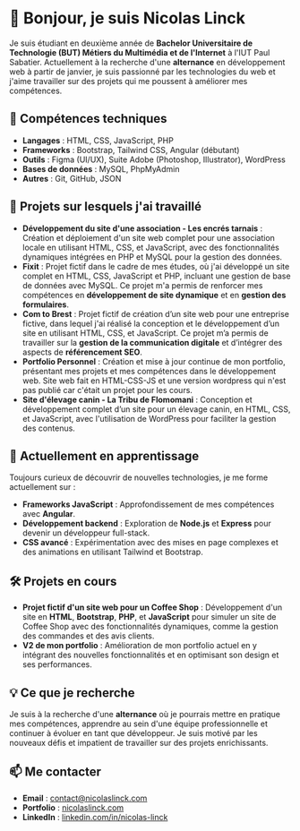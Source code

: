 # 👋 Bonjour, je suis Nicolas Linck

Je suis étudiant en deuxième année de **Bachelor Universitaire de Technologie (BUT) Métiers du Multimédia et de l'Internet** à l'IUT Paul Sabatier. Actuellement à la recherche d'une **alternance** en développement web à partir de janvier, je suis passionné par les technologies du web et j'aime travailler sur des projets qui me poussent à améliorer mes compétences.

## 🚀 Compétences techniques
- **Langages** : HTML, CSS, JavaScript, PHP
- **Frameworks** : Bootstrap, Tailwind CSS, Angular (débutant)
- **Outils** : Figma (UI/UX), Suite Adobe (Photoshop, Illustrator), WordPress
- **Bases de données** : MySQL, PhpMyAdmin
- **Autres** : Git, GitHub, JSON

## 🔧 Projets sur lesquels j'ai travaillé
- **Développement du site d'une association - Les encrés tarnais** : Création et déploiement d'un site web complet pour une association locale en utilisant HTML, CSS, et JavaScript, avec des fonctionnalités dynamiques intégrées en PHP et MySQL pour la gestion des données.
- **Fixit** : Projet fictif dans le cadre de mes études, où j'ai développé un site complet en HTML, CSS, JavaScript et PHP, incluant une gestion de base de données avec MySQL. Ce projet m'a permis de renforcer mes compétences en **développement de site dynamique** et en **gestion des formulaires**.
- **Com to Brest** : Projet fictif de création d’un site web pour une entreprise fictive, dans lequel j'ai réalisé la conception et le développement d’un site en utilisant HTML, CSS, et JavaScript. Ce projet m’a permis de travailler sur la **gestion de la communication digitale** et d’intégrer des aspects de **référencement SEO**.
- **Portfolio Personnel** : Création et mise à jour continue de mon portfolio, présentant mes projets et mes compétences dans le développement web. Site web fait en HTML-CSS-JS et une version wordpress qui n'est pas publié car c'était un projet pour les cours.
- **Site d'élevage canin - La Tribu de Flomomani** : Conception et développement complet d’un site pour un élevage canin, en HTML, CSS, et JavaScript, avec l'utilisation de WordPress pour faciliter la gestion des contenus.

## 🌱 Actuellement en apprentissage
Toujours curieux de découvrir de nouvelles technologies, je me forme actuellement sur :
- **Frameworks JavaScript** : Approfondissement de mes compétences avec **Angular**.
- **Développement backend** : Exploration de **Node.js** et **Express** pour devenir un développeur full-stack.
- **CSS avancé** : Expérimentation avec des mises en page complexes et des animations en utilisant Tailwind et Bootstrap.

## 🛠️ Projets en cours
- **Projet fictif d'un site web pour un Coffee Shop** : Développement d'un site en **HTML**, **Bootstrap**, **PHP**, et **JavaScript** pour simuler un site de Coffee Shop avec des fonctionnalités dynamiques, comme la gestion des commandes et des avis clients.
- **V2 de mon portfolio** : Amélioration de mon portfolio actuel en y intégrant des nouvelles fonctionnalités et en optimisant son design et ses performances.

## 💡 Ce que je recherche
Je suis à la recherche d'une **alternance** où je pourrais mettre en pratique mes compétences, apprendre au sein d'une équipe professionnelle et continuer à évoluer en tant que développeur. Je suis motivé par les nouveaux défis et impatient de travailler sur des projets enrichissants.

## 📫 Me contacter
- **Email** : contact@nicolaslinck.com
- **Portfolio** : [nicolaslinck.com](nicolaslinck.com)
- **LinkedIn** : [linkedin.com/in/nicolas-linck](https://www.linkedin.com/in/nicolas-linck)
